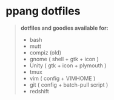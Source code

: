 # ppang dotfiles

> **dotfiles and goodies available for:**
> - bash
> - mutt
> - compiz (old)
> - gnome ( shell + gtk + icon ) 
> - Unity ( gtk + icon + plymouth )
> - tmux
> - vim ( config + VIMHOME )
> - git ( config + batch-pull script )
> - redshift
